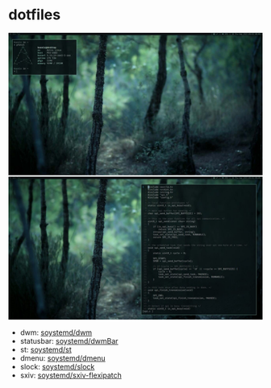 # dotfiles

![Screenshot](sc1.jpg)
![Screenshot](sc2.jpg)

- dwm: [soystemd/dwm](https://github.com/soystemd/dwm)
- statusbar: [soystemd/dwmBar](https://github.com/soystemd/dwmbar)
- st: [soystemd/st](https://github.com/soystemd/st)
- dmenu: [soystemd/dmenu](https://github.com/soystemd/dmenu)
- slock: [soystemd/slock](https://github.com/soystemd/slock)
- sxiv: [soystemd/sxiv-flexipatch](https://github.com/soystemd/sxiv-flexipatch)
